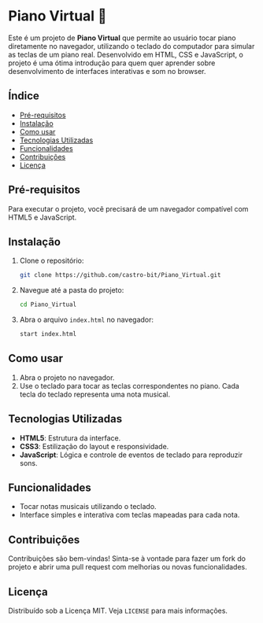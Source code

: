 # Piano Virtual 🎹

Este é um projeto de **Piano Virtual** que permite ao usuário tocar piano diretamente no navegador, utilizando o teclado do computador para simular as teclas de um piano real. Desenvolvido em HTML, CSS e JavaScript, o projeto é uma ótima introdução para quem quer aprender sobre desenvolvimento de interfaces interativas e som no browser.

## Índice

- [Pré-requisitos](#pré-requisitos)
- [Instalação](#instalação)
- [Como usar](#como-usar)
- [Tecnologias Utilizadas](#tecnologias-utilizadas)
- [Funcionalidades](#funcionalidades)
- [Contribuições](#contribuições)
- [Licença](#licença)

## Pré-requisitos

Para executar o projeto, você precisará de um navegador compatível com HTML5 e JavaScript.

## Instalação

1. Clone o repositório:

    ```bash
    git clone https://github.com/castro-bit/Piano_Virtual.git
    ```

2. Navegue até a pasta do projeto:

    ```bash
    cd Piano_Virtual
    ```

3. Abra o arquivo `index.html` no navegador:

    ```bash
    start index.html
    ```

## Como usar

1. Abra o projeto no navegador.
2. Use o teclado para tocar as teclas correspondentes no piano. Cada tecla do teclado representa uma nota musical.

## Tecnologias Utilizadas

- **HTML5**: Estrutura da interface.
- **CSS3**: Estilização do layout e responsividade.
- **JavaScript**: Lógica e controle de eventos de teclado para reproduzir sons.

## Funcionalidades

- Tocar notas musicais utilizando o teclado.
- Interface simples e interativa com teclas mapeadas para cada nota.

## Contribuições

Contribuições são bem-vindas! Sinta-se à vontade para fazer um fork do projeto e abrir uma pull request com melhorias ou novas funcionalidades.

## Licença

Distribuído sob a Licença MIT. Veja `LICENSE` para mais informações.
